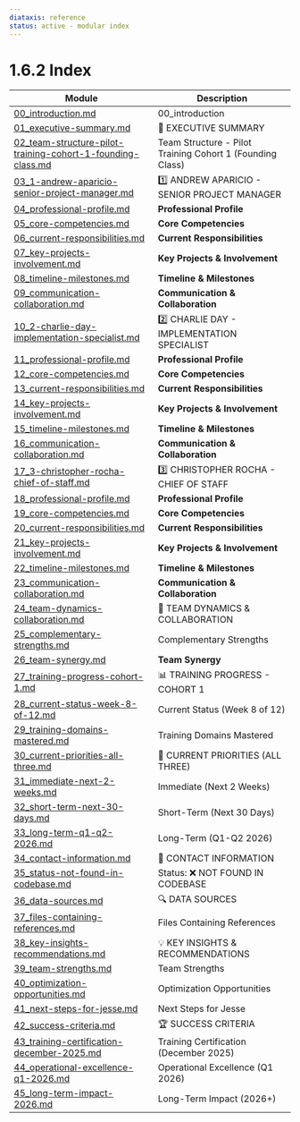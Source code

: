 ```yaml
---
diataxis: reference
status: active - modular index
---
```


# 1.6.2 Index

| Module | Description |
|--------|-------------|
| [00_introduction.md](00_introduction.md) | 00_introduction |
| [01_executive-summary.md](01_executive-summary.md) | 🎯 EXECUTIVE SUMMARY |
| [02_team-structure-pilot-training-cohort-1-founding-class.md](02_team-structure-pilot-training-cohort-1-founding-class.md) | Team Structure - Pilot Training Cohort 1 (Founding Class) |
| [03_1-andrew-aparicio-senior-project-manager.md](03_1-andrew-aparicio-senior-project-manager.md) | 1️⃣ ANDREW APARICIO - SENIOR PROJECT MANAGER |
| [04_professional-profile.md](04_professional-profile.md) | **Professional Profile** |
| [05_core-competencies.md](05_core-competencies.md) | **Core Competencies** |
| [06_current-responsibilities.md](06_current-responsibilities.md) | **Current Responsibilities** |
| [07_key-projects-involvement.md](07_key-projects-involvement.md) | **Key Projects & Involvement** |
| [08_timeline-milestones.md](08_timeline-milestones.md) | **Timeline & Milestones** |
| [09_communication-collaboration.md](09_communication-collaboration.md) | **Communication & Collaboration** |
| [10_2-charlie-day-implementation-specialist.md](10_2-charlie-day-implementation-specialist.md) | 2️⃣ CHARLIE DAY - IMPLEMENTATION SPECIALIST |
| [11_professional-profile.md](11_professional-profile.md) | **Professional Profile** |
| [12_core-competencies.md](12_core-competencies.md) | **Core Competencies** |
| [13_current-responsibilities.md](13_current-responsibilities.md) | **Current Responsibilities** |
| [14_key-projects-involvement.md](14_key-projects-involvement.md) | **Key Projects & Involvement** |
| [15_timeline-milestones.md](15_timeline-milestones.md) | **Timeline & Milestones** |
| [16_communication-collaboration.md](16_communication-collaboration.md) | **Communication & Collaboration** |
| [17_3-christopher-rocha-chief-of-staff.md](17_3-christopher-rocha-chief-of-staff.md) | 3️⃣ CHRISTOPHER ROCHA - CHIEF OF STAFF |
| [18_professional-profile.md](18_professional-profile.md) | **Professional Profile** |
| [19_core-competencies.md](19_core-competencies.md) | **Core Competencies** |
| [20_current-responsibilities.md](20_current-responsibilities.md) | **Current Responsibilities** |
| [21_key-projects-involvement.md](21_key-projects-involvement.md) | **Key Projects & Involvement** |
| [22_timeline-milestones.md](22_timeline-milestones.md) | **Timeline & Milestones** |
| [23_communication-collaboration.md](23_communication-collaboration.md) | **Communication & Collaboration** |
| [24_team-dynamics-collaboration.md](24_team-dynamics-collaboration.md) | 🤝 TEAM DYNAMICS & COLLABORATION |
| [25_complementary-strengths.md](25_complementary-strengths.md) | Complementary Strengths |
| [26_team-synergy.md](26_team-synergy.md) | **Team Synergy** |
| [27_training-progress-cohort-1.md](27_training-progress-cohort-1.md) | 📊 TRAINING PROGRESS - COHORT 1 |
| [28_current-status-week-8-of-12.md](28_current-status-week-8-of-12.md) | Current Status (Week 8 of 12) |
| [29_training-domains-mastered.md](29_training-domains-mastered.md) | Training Domains Mastered |
| [30_current-priorities-all-three.md](30_current-priorities-all-three.md) | 🎯 CURRENT PRIORITIES (ALL THREE) |
| [31_immediate-next-2-weeks.md](31_immediate-next-2-weeks.md) | Immediate (Next 2 Weeks) |
| [32_short-term-next-30-days.md](32_short-term-next-30-days.md) | Short-Term (Next 30 Days) |
| [33_long-term-q1-q2-2026.md](33_long-term-q1-q2-2026.md) | Long-Term (Q1-Q2 2026) |
| [34_contact-information.md](34_contact-information.md) | 📧 CONTACT INFORMATION |
| [35_status-not-found-in-codebase.md](35_status-not-found-in-codebase.md) | Status: ❌ NOT FOUND IN CODEBASE |
| [36_data-sources.md](36_data-sources.md) | 🔍 DATA SOURCES |
| [37_files-containing-references.md](37_files-containing-references.md) | Files Containing References |
| [38_key-insights-recommendations.md](38_key-insights-recommendations.md) | 💡 KEY INSIGHTS & RECOMMENDATIONS |
| [39_team-strengths.md](39_team-strengths.md) | Team Strengths |
| [40_optimization-opportunities.md](40_optimization-opportunities.md) | Optimization Opportunities |
| [41_next-steps-for-jesse.md](41_next-steps-for-jesse.md) | Next Steps for Jesse |
| [42_success-criteria.md](42_success-criteria.md) | 🏆 SUCCESS CRITERIA |
| [43_training-certification-december-2025.md](43_training-certification-december-2025.md) | Training Certification (December 2025) |
| [44_operational-excellence-q1-2026.md](44_operational-excellence-q1-2026.md) | Operational Excellence (Q1 2026) |
| [45_long-term-impact-2026.md](45_long-term-impact-2026.md) | Long-Term Impact (2026+) |
